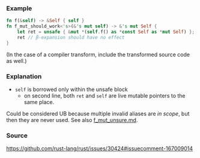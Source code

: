 ### Example

```rust
fn f(&self) -> &Self { self }
fn f_mut_should_work<'s>(&'s mut self) -> &'s mut Self {
    let ret = unsafe { &mut *(self.f() as *const Self as *mut Self) };
    ret // β-expansion should have no effect
}
```

(In the case of a compiler transform, include the transformed source
code as well.)

### Explanation

- `self` is borrowed only within the unsafe block
  - on second line, both `ret` and `self` are live mutable pointers to the same place.
  
Could be considered UB because multiple invalid aliases are *in
scope*, but then they are never used. See also
[f_mut_unsure.md](f_mut_unsure.md).

### Source

https://github.com/rust-lang/rust/issues/30424#issuecomment-167009014

